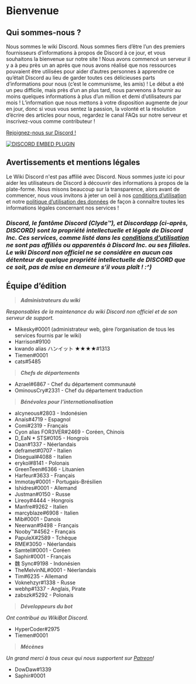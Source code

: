 <!-- TITLE: French - Accueil -->
<!-- SUBTITLE: Bienvenue sur le wiki Discord non officiel ! -->

# Bienvenue
## Qui sommes-nous ?

Nous sommes le wiki Discord. Nous sommes fiers d’être l’un des premiers fournisseurs d’informations à propos de Discord à ce jour, et vous souhaitons la bienvenue sur notre site ! Nous avons commencé un serveur il y a à peu près un an après que nous avons réalisé que nos ressources pouvaient être utilisées pour aider d’autres personnes à apprendre ce qu’était Discord au lieu de garder toutes ces délicieuses parts d’informations pour nous (c’est le communisme, les amis) ! Le début a été un peu difficile, mais près d’un an plus tard, nous parvenons à fournir au moins quelques informations à plus d’un million et demi d’utilisateurs par mois ! L’information que nous mettons à votre disposition augmente de jour en jour, donc si vous vous sentez la passion, la volonté et la résolution d’écrire des articles pour nous, regardez le canal FAQs sur notre serveur et inscrivez-vous comme contributeur !

[Rejoignez-nous sur Discord !](https://discord.gg/jhKm4K2)

<a href="https://discord.gg/jhKm4K2">![DISCORD EMBED PLUGIN](https://discordapp.com/api/guilds/367460196148183040/widget.png?style=banner2)</a>

## Avertissements et mentions légales
Le Wiki Discord n'est pas affilié avec Discord. Nous sommes juste ici pour aider les utilisateurs de Discord à découvrir des informations à propos de la plate-forme. Nous misons beaucoup sur la transparence, alors avant de commencer, nous vous invitons à jeter un oeil à nos [conditions d’utilisation](/fr/terms) et notre [politique d’utilisation des données](/fr/privacy) de façon à connaître toutes les informations légales concernant nos services !

### ***Discord, le fantôme Discord (Clyde™), et Discordapp (ci-après, DISCORD) sont la propriété intellectuelle et légale de Discord Inc. Ces services, comme listé dans les [conditions d’utilisation](/fr/terms) ne sont pas affiliés ou apparentés à Discord Inc. ou ses filiales. Le wiki Discord non officiel ne se considère en aucun cas détenteur de quelque propriété intellectuelle de DISCORD que ce soit, pas de mise en demeure s’il vous plaît ! :^)***

## Équipe d’édition
> ***Administrateurs du wiki***

*Responsables de la maintenance du wiki Discord non officiel et de son serveur de support.*
* Mikesky#0001 (administrateur web, gère l’organisation de tous les services fournis par le wiki)
* Harrison#9100
* kwando alias ハンイット ★★★★#1313
* Tiemen#0001
* cats#5485

> ***Chefs de départements***

* Azrael#6867 - Chef du département communauté
* OminousCry#2331 - Chef du département traduction

> ***Bénévoles pour l’internationalisation***

* alcyneous#2803 - Indonésien
* Anaís#4719 - Espagnol
* Comi#2319 - Français
* Cyon alias FOR3VER#2469 - Coréen, Chinois
* D_EaN * STS#0105 - Hongrois
* Daan#1337 - Néerlandais
* deframet#0707 - Italien
* Disegual#4088 - Italien
* erykol#8141 - Polonais
* GreenTeen#6366 - Lituanien
* Harfeur#3633 - Français
* Immotay#0001 - Portugais-Brésilien
* Ishidres#0001 - Allemand
* Justman#0150 - Russe
* Lireoy#4444 - Hongrois
* Manfre#9262 - Italien
* marcyblaze#6908 - Italien
* Mib#0001 - Danois
* Neerwan#9498 - Français
* Nooby™#4562 - Français
* PapuleX#2589 - Tchèque
* RME#3050 - Néerlandais
* Samtell#0001 - Coréen
* Saphir#0001 - Français
* 魏 Sync#9198 - Indonésien
* TheMelvinNL#0001 - Néerlandais
* Tim#6235 - Allemand
* Voknehzyr#1338 - Russe
* webhp#1337 - Anglais, Pirate
* zabszk#5292 - Polonais

> ***Développeurs du bot***

*Ont contribué au WikiBot Discord.*
* HyperCoder#2975
* Tiemen#0001

> ***Mécènes***

*Un grand merci à tous ceux qui nous supportent sur [Patreon](https://www.patreon.com/TheDiscordWiki)!*

* DowDaw#1339
* Saphir#0001